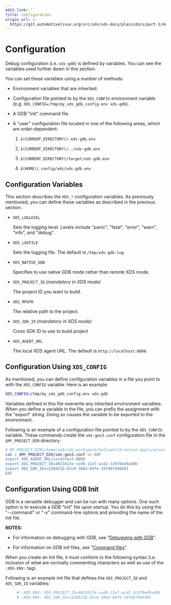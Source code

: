```yaml
---
edit_link: ''
title: Configuration
origin_url: >-
  https://git.automotivelinux.org/src/xds/xds-docs/plain/docs/part-1/debug-configuration.md?h=guppy
---
```


<!-- WARNING: This file is generated by fetch_docs.js using /home/boron/Documents/AGL/docs-webtemplate/site/_data/tocs/devguides/guppy/xds-docs-guides-devguides-book.yml -->

# Configuration

Debug configuration (i.e. `xds-gdb`) is defined by variables.
You can see the variables used further down in this section.

You can set these variables using a number of methods:

- Environment variables that are inherited.

- Configuration file pointed to by the `XDS_CONFIG` environment variable
  (e.g. `XDS_CONFIG=/tmp/my_xds_gdb_config.env xds-gdb`).

- A GDB "init" command file.

- A "user" configuration file located in one of the following
  areas, which are order-dependent:

  1. `$(CURRENT_DIRECTORY)/.xds-gdb.env`

  1. `$(CURRENT_DIRECTORY)/../xds-gdb.env`

  1. `$(CURRENT_DIRECTORY)/target/xds-gdb.env`

  1. `$(HOME)/.config/xds/xds-gdb.env`

## Configuration Variables

This section describes the `XDS_*` configuration variables.
As previously mentioned, you can define these variables as
described in the previous section.

- `XDS_LOGLEVEL`

  Sets the logging level.
  Levels include "panic", "fatal", "error", "warn", "info", and "debug".

- `XDS_LOGFILE`

  Sets the logging file.
  The default is `/tmp/xds-gdb.log`.

- `XDS_NATIVE_GDB`

  Specifies to use native GDB mode rather than remote XDS mode.

- `XDS_PROJECT_ID`  *(mandatory in XDS mode)*

  The project ID you want to build.

- `XDS_RPATH`

  The relative path to the project.

- `XDS_SDK_ID`   *(mandatory in XDS mode)*

  Cross SDK ID to use to build project

- `XDS_AGENT_URL`

  The local XDS agent URL.
  The default is `http://localhost:8800`.

## Configuration Using `XDS_CONFIG`

As mentioned, you can define configuration variables in
a file you point to with the `XDS_CONFIG` variable.
Here is an example:

```bash
XDS_CONFIG=/tmp/my_xds_gdb_config.env xds-gdb
```

Variables defined in this file overwrite any inherited
environment variables.
When you define a variable in the file, you can prefix the
assignment with the "export" string.
Doing so causes the variable to be exported to the environment.

Following is an example of a configuration file pointed
to by the `XDS_CONFIG` variable.
These commands create the `xds-gen3.conf` configuration file
in the `$MY_PROJECT_DIR` directory:

```bash
# MY_PROJECT_DIR=/home/seb/xds-workspace/helloworld-native-application
cat > $MY_PROJECT_DIR/xds-gen3.conf << EOF
export XDS_AGENT_URL=localhost:8800
export XDS_PROJECT_ID=4021617e-ced0-11e7-acd2-3c970e49ad9b
export XDS_SDK_ID=c226821b-b5c0-386d-94fe-19f807946d03
EOF
```

## Configuration Using GDB Init

GDB is a versatile debugger and can be run with many options.
One such option is to execute a GDB "init" file upon startup.
You do this by using the "--command" or "-x" command-line options
and providing the name of the init file.

<!-- section-note -->
**NOTES:**

- For information on debugging with GDB, see
  "[Debugging with GDB](https://www.sourceware.org/gdb/onlinedocs/gdb.html)".

- For information on GDB init files, see
  "[Command files](https://ftp.gnu.org/old-gnu/Manuals/gdb-5.1.1/html_node/gdb_190.html)".
<!-- end-section-note -->

When you create an init file, it must conform to the following
syntax (i.e. inclusion of what are normally commenting characters
as well as use of the `:XDS-ENV:` tag).

Following is an example init file that defines the `XDS_PROJECT_ID`
and `XDS_SDK_ID` variables:

```bash
     # :XDS-ENV: XDS_PROJECT_ID=4021617e-ced0-11e7-acd2-3c970e49ad9b
     # :XDS-ENV: XDS_SDK_ID=c226821b-b5c0-386d-94fe-19f807946d03
```

